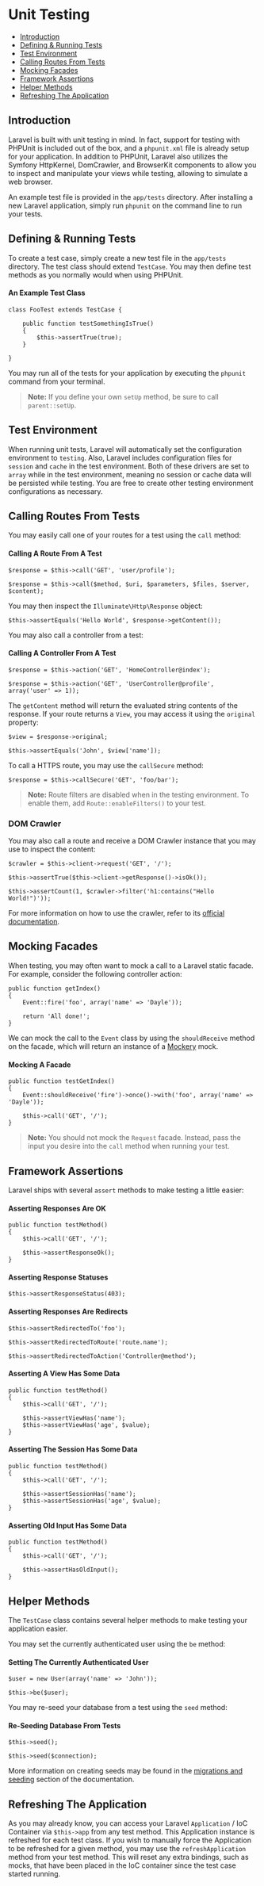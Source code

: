 # Unit Testing

- [Introduction](#introduction)
- [Defining & Running Tests](#defining-and-running-tests)
- [Test Environment](#test-environment)
- [Calling Routes From Tests](#calling-routes-from-tests)
- [Mocking Facades](#mocking-facades)
- [Framework Assertions](#framework-assertions)
- [Helper Methods](#helper-methods)
- [Refreshing The Application](#refreshing-the-application)

<a name="introduction"></a>
## Introduction

Laravel is built with unit testing in mind. In fact, support for testing with PHPUnit is included out of the box, and a `phpunit.xml` file is already setup for your application. In addition to PHPUnit, Laravel also utilizes the Symfony HttpKernel, DomCrawler, and BrowserKit components to allow you to inspect and manipulate your views while testing, allowing to simulate a web browser.

An example test file is provided in the `app/tests` directory. After installing a new Laravel application, simply run `phpunit` on the command line to run your tests.

<a name="defining-and-running-tests"></a>
## Defining & Running Tests

To create a test case, simply create a new test file in the `app/tests` directory. The test class should extend `TestCase`. You may then define test methods as you normally would when using PHPUnit.

#### An Example Test Class

	class FooTest extends TestCase {

		public function testSomethingIsTrue()
		{
			$this->assertTrue(true);
		}

	}

You may run all of the tests for your application by executing the `phpunit` command from your terminal.

> **Note:** If you define your own `setUp` method, be sure to call `parent::setUp`.

<a name="test-environment"></a>
## Test Environment

When running unit tests, Laravel will automatically set the configuration environment to `testing`. Also, Laravel includes configuration files for `session` and `cache` in the test environment. Both of these drivers are set to `array` while in the test environment, meaning no session or cache data will be persisted while testing. You are free to create other testing environment configurations as necessary.

<a name="calling-routes-from-tests"></a>
## Calling Routes From Tests

You may easily call one of your routes for a test using the `call` method:

#### Calling A Route From A Test

	$response = $this->call('GET', 'user/profile');

	$response = $this->call($method, $uri, $parameters, $files, $server, $content);

You may then inspect the `Illuminate\Http\Response` object:

	$this->assertEquals('Hello World', $response->getContent());

You may also call a controller from a test:

#### Calling A Controller From A Test

	$response = $this->action('GET', 'HomeController@index');

	$response = $this->action('GET', 'UserController@profile', array('user' => 1));

The `getContent` method will return the evaluated string contents of the response. If your route returns a `View`, you may access it using the `original` property:

	$view = $response->original;

	$this->assertEquals('John', $view['name']);

To call a HTTPS route, you may use the `callSecure` method:

	$response = $this->callSecure('GET', 'foo/bar');

> **Note:** Route filters are disabled when in the testing environment. To enable them, add `Route::enableFilters()` to your test.

### DOM Crawler

You may also call a route and receive a DOM Crawler instance that you may use to inspect the content:

	$crawler = $this->client->request('GET', '/');

	$this->assertTrue($this->client->getResponse()->isOk());

	$this->assertCount(1, $crawler->filter('h1:contains("Hello World!")'));

For more information on how to use the crawler, refer to its [official documentation](http://symfony.com/doc/master/components/dom_crawler.html).

<a name="mocking-facades"></a>
## Mocking Facades

When testing, you may often want to mock a call to a Laravel static facade. For example, consider the following controller action:

	public function getIndex()
	{
		Event::fire('foo', array('name' => 'Dayle'));

		return 'All done!';
	}

We can mock the call to the `Event` class by using the `shouldReceive` method on the facade, which will return an instance of a [Mockery](https://github.com/padraic/mockery) mock.

#### Mocking A Facade

	public function testGetIndex()
	{
		Event::shouldReceive('fire')->once()->with('foo', array('name' => 'Dayle'));

		$this->call('GET', '/');
	}

> **Note:** You should not mock the `Request` facade. Instead, pass the input you desire into the `call` method when running your test.

<a name="framework-assertions"></a>
## Framework Assertions

Laravel ships with several `assert` methods to make testing a little easier:

#### Asserting Responses Are OK

	public function testMethod()
	{
		$this->call('GET', '/');

		$this->assertResponseOk();
	}

#### Asserting Response Statuses

	$this->assertResponseStatus(403);

#### Asserting Responses Are Redirects

	$this->assertRedirectedTo('foo');

	$this->assertRedirectedToRoute('route.name');

	$this->assertRedirectedToAction('Controller@method');

#### Asserting A View Has Some Data

	public function testMethod()
	{
		$this->call('GET', '/');

		$this->assertViewHas('name');
		$this->assertViewHas('age', $value);
	}

#### Asserting The Session Has Some Data

	public function testMethod()
	{
		$this->call('GET', '/');

		$this->assertSessionHas('name');
		$this->assertSessionHas('age', $value);
	}

#### Asserting Old Input Has Some Data

	public function testMethod()
	{
		$this->call('GET', '/');

		$this->assertHasOldInput();
	}

<a name="helper-methods"></a>
## Helper Methods

The `TestCase` class contains several helper methods to make testing your application easier.

You may set the currently authenticated user using the `be` method:

#### Setting The Currently Authenticated User

	$user = new User(array('name' => 'John'));

	$this->be($user);

You may re-seed your database from a test using the `seed` method:

#### Re-Seeding Database From Tests

	$this->seed();

	$this->seed($connection);

More information on creating seeds may be found in the [migrations and seeding](/docs/migrations#database-seeding) section of the documentation.

<a name="refreshing-the-application"></a>
## Refreshing The Application

As you may already know, you can access your Laravel `Application` / IoC Container via `$this->app` from any test method. This Application instance is refreshed for each test class. If you wish to manually force the Application to be refreshed for a given method, you may use the `refreshApplication` method from your test method. This will reset any extra bindings, such as mocks, that have been placed in the IoC container since the test case started running.